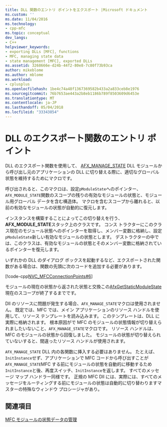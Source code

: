 ```yaml
---
title: DLL 関数のエントリ ポイントをエクスポート |Microsoft ドキュメント
ms.custom: ''
ms.date: 11/04/2016
ms.technology:
- cpp-mfc
ms.topic: conceptual
dev_langs:
- C++
helpviewer_keywords:
- exporting DLLs [MFC], functions
- MFC, managing state data
- state management [MFC], exported DLLs
ms.assetid: 3268666e-d24b-44f2-80e8-7c80f73b93ca
author: mikeblome
ms.author: mblome
ms.workload:
- cplusplus
ms.openlocfilehash: 1be4c74a48f1367369582b433a2a833ceb8e1976
ms.sourcegitcommit: 76b7653ae443a2b8eb1186b789f8503609d6453e
ms.translationtype: MT
ms.contentlocale: ja-JP
ms.lasthandoff: 05/04/2018
ms.locfileid: "33343854"
---
```

# <a name="exported-dll-function-entry-points"></a>DLL のエクスポート関数のエントリ ポイント
DLL のエクスポート関数を使用して、 [AFX_MANAGE_STATE](reference/extension-dll-macros.md#afx_manage_state) DLL モジュールから呼び出し元のアプリケーションの DLL に切り替える際に、適切なグローバル状態を維持するためにマクロです。  
  
 呼び出されると、このマクロは、設定`pModuleState`へのポインター、`AFX_MODULE_STATE`関数のスコープの残りの有効なモジュールの状態と、モジュール用グローバル データを含む構造体。 マクロを含むスコープから離れると、以前の有効なモジュールの状態が自動的に復元します。  
  
 インスタンスを構築することによってこの切り替えを行う、 **AFX_MODULE_STATE**スタック上のクラスです。 コンス トラクターにこのクラス現在のモジュール状態へのポインターを取得し、メンバー変数に格納し、設定`pModuleState`新しい有効なモジュールの状態とします。 デストラクターの中では、このクラスは、有効なモジュールの状態とそのメンバー変数に格納されているポインターを復元します。  
  
 いずれかの DLL のダイアログ ボックスを起動するなど、エクスポートされた関数がある場合は、関数の先頭に次のコードを追加する必要があります。  
  
 [!code-cpp[NVC_MFCConnectionPoints#6](../mfc/codesnippet/cpp/exported-dll-function-entry-points_1.cpp)]  
  
 モジュールの現在の状態から返された状態と交換この[AfxGetStaticModuleState](reference/extension-dll-macros.md#afxgetstaticmodulestate)現在のスコープが終了するまでです。  
  
 Dll のリソースに問題が発生する場合、`AFX_MANAGE_STATE`マクロは使用されません。 既定では、MFC では、メイン アプリケーションのリソース ハンドルを使用して、リソース テンプレートを読み込みます。 このテンプレートは、DLL に実際に格納されます。 根本原因がで MFC のモジュールの状態情報が切り替えられましたいないこと、`AFX_MANAGE_STATE`マクロです。 リソース ハンドルは、MFC のモジュールの状態から回復しました。 モジュールの状態が切り替えられていないすると、間違ったリソース ハンドルが使用されます。  
  
 `AFX_MANAGE_STATE` DLL 内の各関数に挿入する必要はありません。 たとえば、`InitInstance`せず、アプリケーションで MFC コードから呼び出すことが`AFX_MANAGE_STATE`MFC する前にモジュールの状態を自動的に移動するため`InitInstance`と後、再度スイッチ、`InitInstance`を返します。 すべてのメッセージ マップ ハンドラー同様です。 正規の MFC Dll には、実際には、すべてのメッセージをルーティングする前にモジュールの状態は自動的に切り替わりますマスターの特殊なウィンドウ プロシージャがあり。  
  
## <a name="see-also"></a>関連項目  
 [MFC モジュールの状態データの管理](../mfc/managing-the-state-data-of-mfc-modules.md)

